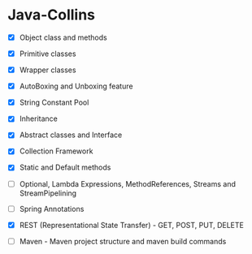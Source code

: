 # Java-Collins
- [x] Object class and methods
- [x] Primitive classes
- [x] Wrapper classes
- [x] AutoBoxing and Unboxing feature
- [x] String Constant Pool
- [x] Inheritance
- [x] Abstract classes and Interface
- [x] Collection Framework
- [x] Static and Default methods
- [ ] Optional, Lambda Expressions, MethodReferences, Streams and StreamPipelining
- [ ] Spring Annotations
- [x] REST (Representational State Transfer) - GET, POST, PUT, DELETE
- [ ] Maven - Maven project structure and maven build commands

